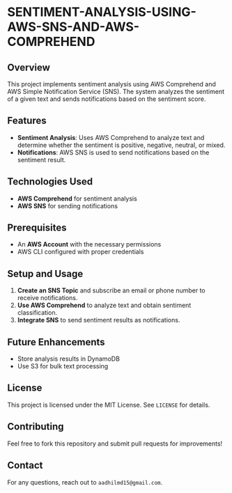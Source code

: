 # SENTIMENT-ANALYSIS-USING-AWS-SNS-AND-AWS-COMPREHEND

## Overview
This project implements sentiment analysis using AWS Comprehend and AWS Simple Notification Service (SNS). The system analyzes the sentiment of a given text and sends notifications based on the sentiment score.

## Features
- **Sentiment Analysis**: Uses AWS Comprehend to analyze text and determine whether the sentiment is positive, negative, neutral, or mixed.
- **Notifications**: AWS SNS is used to send notifications based on the sentiment result.

## Technologies Used
- **AWS Comprehend** for sentiment analysis
- **AWS SNS** for sending notifications

## Prerequisites
- An **AWS Account** with the necessary permissions
- AWS CLI configured with proper credentials

## Setup and Usage
1. **Create an SNS Topic** and subscribe an email or phone number to receive notifications.
2. **Use AWS Comprehend** to analyze text and obtain sentiment classification.
3. **Integrate SNS** to send sentiment results as notifications.

## Future Enhancements
- Store analysis results in DynamoDB
- Use S3 for bulk text processing

## License
This project is licensed under the MIT License. See `LICENSE` for details.

## Contributing
Feel free to fork this repository and submit pull requests for improvements!

## Contact
For any questions, reach out to `aadhilmd15@gmail.com`.
